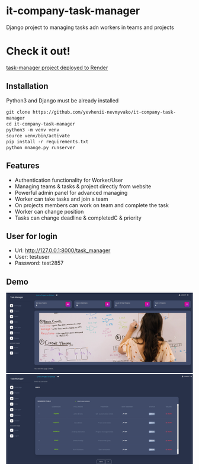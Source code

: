 # it-company-task-manager

Django project to managing tasks adn workers in teams and projects


# Check it out!
[task-manager project deployed to Render](https://it-task-manager.onrender.com/)




## Installation
Python3 and Django must be already installed

```shell
git clone https://github.com/yevhenii-nevmyvako/it-company-task-manager
cd it-company-task-manager
python3 -m venv venv
source venv/bin/activate
pip install -r requirements.txt
python mnange.py runserver
```


## Features

* Authentication functionality for Worker/User
* Managing teams & tasks & project directly from website
* Powerful admin panel for advanced  managing
* Worker can take tasks and join a team
* On projects members can work on team and complete the task
* Worker can change position
* Tasks can change deadline & completedC & priority

## User for login 
* Url: http://127.0.0.1:8000/task_manager
* User: testuser
* Password: test2857

## Demo

![Website Interface](static/demo/demo.png)
![Website Interface](static/demo/demo1.png)